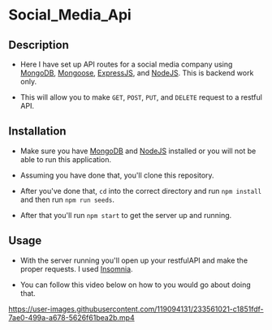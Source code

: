 # Social_Media_Api

## Description 

- Here I have set up API routes for a social media company using [MongoDB](https://www.mongodb.com/nosql-explained), [Mongoose](https://mongoosejs.com/docs/models.html), [ExpressJS](https://expressjs.com), and [NodeJS](https://nodejs.org/en). This is backend work only.

- This will allow you to make `GET`, `POST`, `PUT`, and `DELETE` request to a restful API.

## Installation

- Make sure you have [MongoDB](https://www.mongodb.com/nosql-explained) and [NodeJS](https://nodejs.org/en) installed or you will not be able to run this application.

- Assuming you have done that, you'll clone this repository.

- After you've done that, `cd` into the correct directory and run `npm install` and then run `npm run seeds`.

- After that you'll run `npm start` to get the server up and running. 

## Usage 

- With the server running you'll open up your restfulAPI and make the proper requests. I used [Insomnia](https://insomnia.rest).

- You can follow this video below on how to you would go about doing that. 



https://user-images.githubusercontent.com/119094131/233561021-c1851fdf-7ae0-499a-a678-5626f61bea2b.mp4


